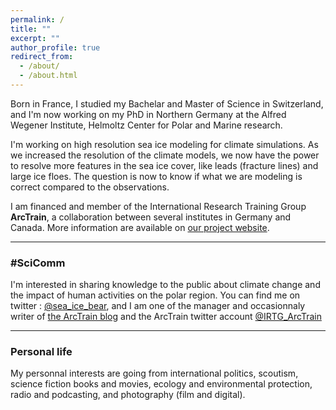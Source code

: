 ```yaml
---
permalink: /
title: ""
excerpt: ""
author_profile: true
redirect_from: 
  - /about/
  - /about.html
---
```


Born in France, I studied my Bachelar and Master of Science in Switzerland, and I'm now working on my PhD in Northern Germany at the Alfred Wegener Institute, Helmoltz Center for Polar and Marine research. 

I'm working on high resolution sea ice modeling for climate simulations. As we increased the resolution of the climate models, we now have the power to resolve more features in the sea ice cover, like leads (fracture lines) and large ice floes. The question is now to know if what we are modeling is correct compared to the observations.

I am financed and member of the International Research Training Group **ArcTrain**, a collaboration between several institutes in Germany and Canada. More information are available on [our project website](https://arctrain.de/).

***

### #SciComm

I'm interested in sharing knowledge to the public about climate change and the impact of human activities on the polar region.
You can find me on twitter : [@sea_ice_bear](https://twitter.com/sea_ice_bear), and I am one of the manager and occasionnaly writer of [the ArcTrain blog](https://arctrain.de/) and the ArcTrain twitter account [@IRTG_ArcTrain](https://twitter.com/IRTG_ArcTrain)

***

### Personal life

My personnal interests are going from international politics, scoutism, science fiction books and movies, ecology and environmental protection, radio and podcasting, and photography (film and digital).
